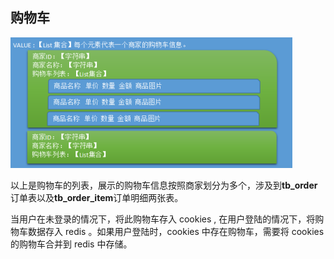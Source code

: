 ## 购物车

![1542265879592](项目笔记图片/1542265879592.png)

以上是购物车的列表，展示的购物车信息按照商家划分为多个，涉及到**tb_order**订单表以及**tb_order_item**订单明细两张表。

当用户在未登录的情况下，将此购物车存入 cookies , 在用户登陆的情况下，将购物车数据存入 redis 。如果用户登陆时，cookies 中存在购物车，需要将 cookies 的购物车合并到 redis 中存储。

